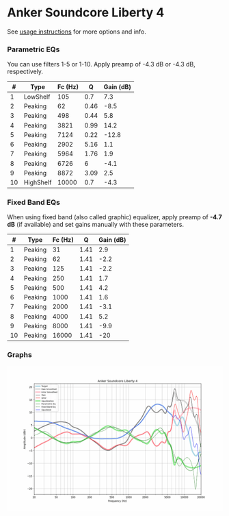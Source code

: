 # Anker Soundcore Liberty 4
See [usage instructions](https://github.com/jaakkopasanen/AutoEq#usage) for more options and info.

### Parametric EQs
You can use filters 1-5 or 1-10. Apply preamp of -4.3 dB or -4.3 dB, respectively.

|   # | Type      |   Fc (Hz) |    Q |   Gain (dB) |
|-----|-----------|-----------|------|-------------|
|   1 | LowShelf  |       105 | 0.7  |         7.3 |
|   2 | Peaking   |        62 | 0.46 |        -8.5 |
|   3 | Peaking   |       498 | 0.44 |         5.8 |
|   4 | Peaking   |      3821 | 0.99 |        14.2 |
|   5 | Peaking   |      7124 | 0.22 |       -12.8 |
|   6 | Peaking   |      2902 | 5.16 |         1.1 |
|   7 | Peaking   |      5964 | 1.76 |         1.9 |
|   8 | Peaking   |      6726 | 6    |        -4.1 |
|   9 | Peaking   |      8872 | 3.09 |         2.5 |
|  10 | HighShelf |     10000 | 0.7  |        -4.3 |

### Fixed Band EQs
When using fixed band (also called graphic) equalizer, apply preamp of **-4.7 dB** (if available) and set gains manually with these parameters.

|   # | Type    |   Fc (Hz) |    Q |   Gain (dB) |
|-----|---------|-----------|------|-------------|
|   1 | Peaking |        31 | 1.41 |         2.9 |
|   2 | Peaking |        62 | 1.41 |        -2.2 |
|   3 | Peaking |       125 | 1.41 |        -2.2 |
|   4 | Peaking |       250 | 1.41 |         1.7 |
|   5 | Peaking |       500 | 1.41 |         4.2 |
|   6 | Peaking |      1000 | 1.41 |         1.6 |
|   7 | Peaking |      2000 | 1.41 |        -3.1 |
|   8 | Peaking |      4000 | 1.41 |         5.2 |
|   9 | Peaking |      8000 | 1.41 |        -9.9 |
|  10 | Peaking |     16000 | 1.41 |       -20   |

### Graphs
![](./Anker%20Soundcore%20Liberty%204.png)
